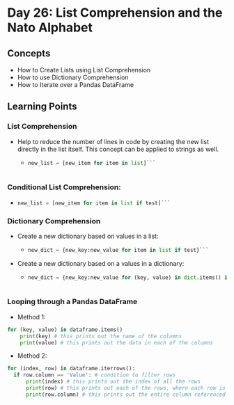 # Day 26: List Comprehension and the Nato Alphabet
## Concepts
* How to Create Lists using List Comprehension
* How to use Dictionary Comprehension
* How to Iterate over a Pandas DataFrame
  
## Learning Points
### List Comprehension
* Help to reduce the number of lines in code by creating the new list directly in the list itself. This concept can be applied to strings as well.
  * ``` python
    new_list = [new_item for item in list]```
 
### Conditional List Comprehension:
* ``` python
  new_list = [new_item for item in list if test]```

### Dictionary Comprehension
* Create a new dictionary based on values in a list:
  * ``` python
    new_dict = {new_key:new_value for item in list if test}```
* Create a new dictionary based on a values in a dictionary:
  * ```python
    new_dict = {new_key:new_value for (key, value) in dict.items() if test}```
 
### Looping through a Pandas DataFrame
* Method 1: 
``` python
for (key, value) in dataframe.items()
    print(key) # this prints out the name of the columns
    print(value) # this prints out the data in each of the columns
```
* Method 2:
``` python
for (index, row) in dataframe.iterrows():
  if row.column == 'Value': # condition to filter rows
      print(index) # this prints out the index of all the rows
      print(row) # this prints out each of the rows, where each row is a Panda Series object
      print(row.column) # this prints out the entire column referenced
```
